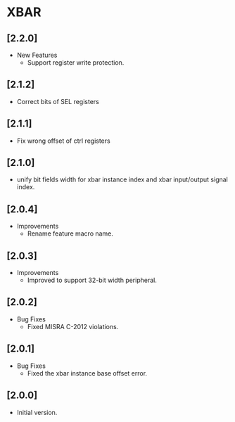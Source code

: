 # XBAR

## [2.2.0]

- New Features
  - Support register write protection.

## [2.1.2]

- Correct bits of SEL registers

## [2.1.1]

- Fix wrong offset of ctrl registers

## [2.1.0]

- unify bit fields width for xbar instance index and xbar
  input/output signal index.

## [2.0.4]

- Improvements
  - Rename feature macro name.

## [2.0.3]

- Improvements
  - Improved to support 32-bit width peripheral.

## [2.0.2]

- Bug Fixes
  - Fixed MISRA C-2012 violations.

## [2.0.1]

- Bug Fixes
  - Fixed the xbar instance base offset error.

## [2.0.0]

- Initial version.
